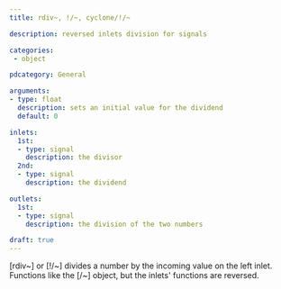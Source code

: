 ```yaml
---
title: rdiv~, !/~, cyclone/!/~

description: reversed inlets division for signals

categories:
 - object

pdcategory: General

arguments:
- type: float
  description: sets an initial value for the dividend
  default: 0

inlets:
  1st:
  - type: signal
    description: the divisor
  2nd:
  - type: signal
    description: the dividend

outlets:
  1st:
  - type: signal
    description: the division of the two numbers

draft: true
---
```


[rdiv~] or [!/~] divides a number by the incoming value on the left inlet. Functions like the [/~] object, but the inlets' functions are reversed.
